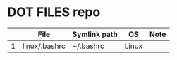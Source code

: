 # DOT FILES repo

|     | File          | Symlink path | OS    | Note |
| --- | ------------- | ------------ | ----- | ---- |
| 1   | linux/.bashrc | ~/.bashrc    | Linux |      |